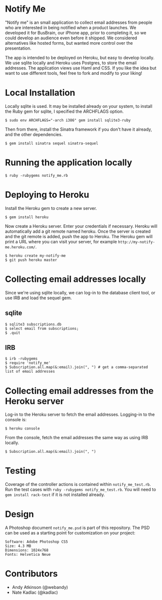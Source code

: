 Notify Me
=========
"Notify me" is an small application to collect email addresses from people who are interested in being notified when a product launches. We developed it for BusBrain, our iPhone app, prior to completing it, so we could develop an audience even before it shipped. We considered alternatives like hosted forms, but wanted more control over the presentation.

The app is intended to be deployed on Heroku, but easy to develop locally. We use sqlite locally and Heroku uses Postgres, to store the email addresses. The application views use Haml and CSS. If you like the idea but want to use different tools, feel free to fork and modify to your liking!

Local Installation
==================
Locally sqlite is used. It may be installed already on your system, to install the Ruby gem for sqlite, I specified the ARCHFLAGS option.

    $ sudo env ARCHFLAGS="-arch i386" gem install sqlite3-ruby

Then from there, install the Sinatra framework if you don't have it already, and the other dependencies.

    $ gem install sinatra sequel sinatra-sequel
 
Running the application locally
===============================

    $ ruby -rubygems notify_me.rb

Deploying to Heroku
===================
Install the Heroku gem to create a new server.

    $ gem install heroku

Now create a Heroku server. Enter your credentials if necessary. Heroku will automatically add a git remote named heroku. Once the server is created and the git remote is added, push the app to Heroku. The Heroku gem will print a URL where you can visit your server, for example `http://my-notify-me.heroku.com/`.

    $ heroku create my-notify-me
    $ git push heroku master

Collecting email addresses locally
=================================
Since we're using sqlite locally, we can log-in to the database client tool, or use IRB and load the sequel gem.

 sqlite
 ------
    $ sqlite3 subscriptions.db
    $ select email from subscriptions;
    $ .quit

 IRB
 ---
    $ irb -rubygems
    $ require 'notify_me'
    $ Subscription.all.map(&:email).join(", ") # get a comma-separated list of email addresses

Collecting email addresses from the Heroku server
=================================================
Log-in to the Heroku server to fetch the email addresses. Logging-in to the console is:
    
    $ heroku console

From the console, fetch the email addresses the same way as using IRB locally.

    $ Subscription.all.map(&:email).join(", ")

Testing
=======
Coverage of the controller actions is contained within `notify_me_test.rb`. Run the test cases with `ruby -rubygems notify_me_test.rb`. You will need to `gem install rack-test` if it is not installed already.


Design 
======
A Photoshop document `notify_me.psd` is part of this repository. The PSD can be used as a starting point for customization on your project:

    Software: Adobe Photoshop CS5
    Size: 4.3 MB
    Dimensions: 1024x768
    Fonts: Helvetica Neue

Contributors
============

 - Andy Atkinson (@webandy)
 - Nate Kadlac (@kadlac)
